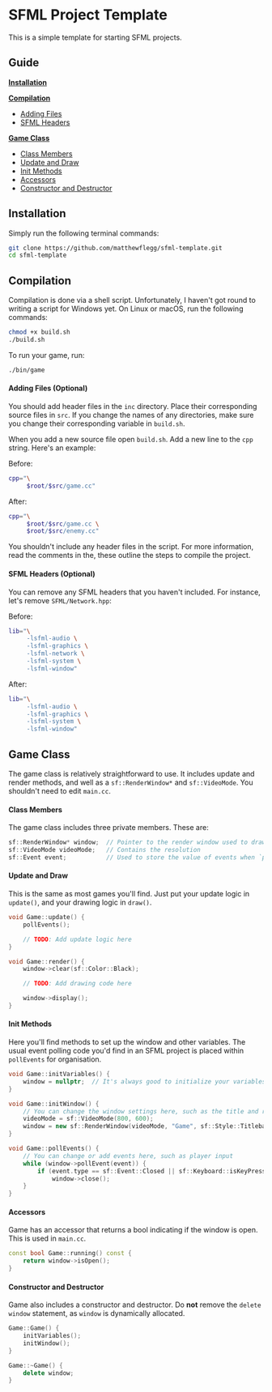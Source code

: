 # SFML Project Template
This is a simple template for starting SFML projects.

## Guide
**[Installation](#installation)**

**[Compilation](#compilation)**
* [Adding Files](#adding-files-optional)
* [SFML Headers](#adding-files-optional)

**[Game Class](#game-class)**
* [Class Members](#class-members)
* [Update and Draw](#update-and-draw)
* [Init Methods](#init-methods)
* [Accessors](#accessors)
* [Constructor and Destructor](#constructor-and-destructor)

## Installation
Simply run the following terminal commands:
```bash
git clone https://github.com/matthewflegg/sfml-template.git
cd sfml-template
```
## Compilation
Compilation is done via a shell script. Unfortunately, I haven't got round to writing a script for Windows yet. On Linux or macOS, run the following commands:
```bash
chmod +x build.sh
./build.sh
```

To run your game, run:
```bash
./bin/game
```

#### Adding Files (Optional)
You should add header files in the `inc` directory. Place their corresponding source files in `src`. If you change the names of any directories, make sure you change their corresponding variable in `build.sh`.

When you add a new source file open `build.sh`. Add a new line to the `cpp` string. Here's an example:

Before:
```bash
cpp="\
     $root/$src/game.cc"
```
After:
```bash
cpp="\
     $root/$src/game.cc \
     $root/$src/enemy.cc"
```

You shouldn't include any header files in the script. For more information, read the comments in the, these outline the steps to compile the project.

#### SFML Headers (Optional)
You can remove any SFML headers that you haven't included. For instance, let's remove `SFML/Network.hpp`:

Before:
```bash
lib="\
     -lsfml-audio \
     -lsfml-graphics \
     -lsfml-network \
     -lsfml-system \
     -lsfml-window"
 ```
 
 After:
```bash
lib="\
     -lsfml-audio \
     -lsfml-graphics \
     -lsfml-system \
     -lsfml-window"
 ```
 
## Game Class
The game class is relatively straightforward to use. It includes update and render methods, and well as a `sf::RenderWindow*` and `sf::VideoMode`. You shouldn't need to edit `main.cc`.

#### Class Members
The game class includes three private members. These are:

```cpp
sf::RenderWindow* window;  // Pointer to the render window used to draw to the screen
sf::VideoMode videoMode;   // Contains the resolution
sf::Event event;           // Used to store the value of events when `pollEvents` is called
```

#### Update and Draw
This is the same as most games you'll find. Just put your update logic in `update()`, and your drawing logic in `draw()`. 

```cpp
void Game::update() {
    pollEvents();

    // TODO: Add update logic here
}

void Game::render() {
    window->clear(sf::Color::Black);

    // TODO: Add drawing code here

    window->display();
}
```

#### Init Methods
Here you'll find methods to set up the window and other variables. The usual event polling code you'd find in an SFML project is placed within `pollEvents` for organisation.

```cpp
void Game::initVariables() {
    window = nullptr;  // It's always good to initialize your variables
}

void Game::initWindow() {
    // You can change the window settings here, such as the title and resolution
    videoMode = sf::VideoMode(800, 600);
    window = new sf::RenderWindow(videoMode, "Game", sf::Style::Titlebar | sf::Style::Close);
}

void Game::pollEvents() {
    // You can change or add events here, such as player input
    while (window->pollEvent(event)) {
        if (event.type == sf::Event::Closed || sf::Keyboard::isKeyPressed(sf::Keyboard::Escape))
            window->close();
    }
}
```

#### Accessors
Game has an accessor that returns a bool indicating if the window is open. This is used in `main.cc`.

```cpp
const bool Game::running() const {
    return window->isOpen();
}
```

#### Constructor and Destructor
Game also includes a constructor and destructor. Do **not** remove the `delete window` statement, as `window` is dynamically allocated.

```cpp
Game::Game() {
    initVariables();
    initWindow();
}

Game::~Game() {
    delete window;
}
```

